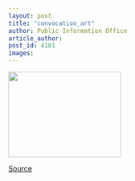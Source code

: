 ```yaml
---
layout: post
title: "convocation_art"
author: Public Information Office
article_author: 
post_id: 4181
images:
---
```


<img height="170" src="../art/sept11.02-09-16.224.jpg" width="224" alt="">
<p><a href="http://www1.ucsc.edu/currents/02-03/09-16/convocation_art.html" title="Permalink to convocation_art">Source</a></p>
